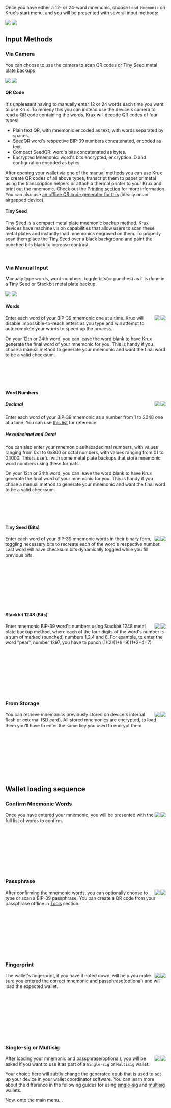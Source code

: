 Once you have either a 12- or 24-word mnemonic, choose `Load Mnemonic` on Krux's start menu, and you will be presented with several input methods:

<img src="../../img/maixpy_m5stickv/load-mnemonic-options-125.png">
<img src="../../img/maixpy_amigo_tft/load-mnemonic-options-150.png">

## Input Methods
### Via Camera

You can choose to use the camera to scan QR codes or Tiny Seed metal plate backups

<img src="../../img/maixpy_m5stickv/load-mnemonic-camera-options-125.png">
<img src="../../img/maixpy_amigo_tft/load-mnemonic-camera-options-150.png">

#### QR Code

It's unpleasant having to manually enter 12 or 24 words each time you want to use Krux. To remedy this you can instead use the device's camera to read a QR code containing the words. Krux will decode QR codes of four types:
- Plain text QR, with mnemonic encoded as text, with words separated by spaces.
- SeedQR word's respective BIP-39 numbers concatenated, encoded as text.
- Compact SeedQR: word's bits concatenated as bytes.
- Encrypted Mnemonic: word's bits encrypted, encryption ID and configuration encoded as bytes.

After opening your wallet via one of the manual methods you can use Krux to create QR codes of all above types, transcript them to paper or metal using the transcription helpers or attach a thermal printer to your Krux and print out the mnemonic. Check out the [Printing section](../printing) for more information.
You can also use [an offline QR code generator for this](https://iancoleman.io/bip39/) (ideally on an airgapped device).

#### Tiny Seed

[Tiny Seed](https://tinyseed.io/) is a compact metal plate mnemonic backup method.
Krux devices have machine vision capabilities that allow users to scan these metal plates and instantly load mnemonics engraved on them. To properly scan them place the Tiny Seed over a black background and paint the punched bits black to increase contrast.

<br>

### Via Manual Input

Manualy type words, word-numbers, toggle bits(or punches) as it is done in a Tiny Seed or Stackbit metal plate backup.

<img src="../../img/maixpy_m5stickv/load-mnemonic-manual-options-125.png">
<img src="../../img/maixpy_amigo_tft/load-mnemonic-manual-options-150.png">

<br>

#### Words
<img src="../../img/maixpy_m5stickv/load-mnemonic-via-text-word-1-125.png" align="right">
<img src="../../img/maixpy_amigo_tft/load-mnemonic-via-text-word-1-150.png" align="right">

Enter each word of your BIP-39 mnemonic one at a time. Krux will disable impossible-to-reach letters as you type and will attempt to autocomplete your words to speed up the process.

On your 12th or 24th word, you can leave the word blank to have Krux generate the final word of your mnemonic for you. This is handy if you chose a manual method to generate your mnemonic and want the final word to be a valid checksum.

<br><br><br><br>

#### Word Numbers

<img src="../../img/maixpy_m5stickv/load-mnemonic-via-numbers-word-1-125.png" align="right">
<img src="../../img/maixpy_amigo_tft/load-mnemonic-via-numbers-word-1-150.png" align="right">

##### Decimal

Enter each word of your BIP-39 mnemonic as a number from 1 to 2048 one at a time. You can use [this list](https://github.com/bitcoin/bips/blob/master/bip-0039/english.txt) for reference.
##### Hexadecimal and Octal

You can also enter your mnemonic as hexadecimal numbers, with values ranging from 0x1 to 0x800 or octal numbers, with values ranging from 01 to 04000. This is useful with some metal plate backups that store mnemonic word numbers using these formats.

On your 12th or 24th word, you can leave the word blank to have Krux generate the final word of your mnemonic for you. This is handy if you chose a manual method to generate your mnemonic and want the final word to be a valid checksum.

<br><br><br><br>

#### Tiny Seed (Bits)

<img src="../../img/maixpy_m5stickv/load-mnemonic-via-tinyseed-filled-125.png" align="right">
<img src="../../img/maixpy_amigo_tft/load-mnemonic-via-tinyseed-filled-150.png" align="right">

Enter each word of your BIP-39 mnemonic words in their binary form, toggling necessary bits to recreate each of the word's respective number. Last word will have checksum bits dynamically toggled while you fill previous bits.

<br><br><br><br>
<br><br><br><br>

#### Stackbit 1248 (Bits)

<img src="../../img/maixpy_m5stickv/load-mnemonic-via-stackbit-filled-125.png" align="right">
<img src="../../img/maixpy_amigo_tft/load-mnemonic-via-stackbit-filled-150.png" align="right">

Enter mnemonic BIP-39 word's numbers using Stackbit 1248 metal plate backup method, where each of the four digits of the word's number is a sum of marked (punched) numbers 1,2,4 and 8. For example, to enter the word "pear", number 1297, you have to punch (1)(2)(1+8=9)(1+2+4=7)

<br><br><br><br>
<br><br><br><br>

### From Storage

<img src="../../img/maixpy_m5stickv/load-mnemonic-storage-options-125.png" align="right">
<img src="../../img/maixpy_amigo_tft/load-mnemonic-storage-options-150.png" align="right">

You can retrieve mnemonics previously stored on device's internal flash or external (SD card). All stored mnemonics are encrypted, to load them you'll have to enter the same key you used to encrypt them.

<br><br><br><br>
<br><br><br><br>

## Wallet loading sequence

### Confirm Mnemonic Words

<img src="../../img/maixpy_m5stickv/load-mnemonic-via-qr-mnemonic-125.png" align="right">
<img src="../../img/maixpy_amigo_tft/load-mnemonic-via-qr-mnemonic-150.png" align="right">

Once you have entered your mnemonic, you will be presented with the full list of words to confirm.


<br><br><br><br>
<br><br><br><br>

### Passphrase

<img src="../../img/maixpy_m5stickv/load-mnemonic-via-qr-passphrase-125.png" align="right">
<img src="../../img/maixpy_amigo_tft/load-mnemonic-via-qr-passphrase-150.png" align="right">

After confirming the mnemonic words, you can optionally choose to type or scan a BIP-39 passphrase. You can create a QR code from your passphrase offline in [Tools](../tools/#create-qr-code) section.

<br><br><br><br>
<br><br><br><br>

### Fingerprint

<img src="../../img/maixpy_m5stickv/load-mnemonic-via-qr-fingerptint-125.png" align="right">
<img src="../../img/maixpy_amigo_tft/load-mnemonic-via-qr-fingerptint-150.png" align="right">

The wallet's fingerprint, if you have it noted down, will help you make sure you entered the correct mnemonic and passphrase(optional) and will load the expected wallet.

<br><br><br><br>
<br><br><br><br>

### Single-sig or Multisig

<img src="../../img/maixpy_m5stickv/wallet-type-options-125.png" align="right">
<img src="../../img/maixpy_amigo_tft/wallet-type-options-150.png" align="right">

After loading your mnemonic and passphrase(optional), you will be asked if you want to use it as part of a `Single-sig` or `Multisig` wallet.

Your choice here will subtly change the generated xpub that is used to set up your device in your wallet coordinator software. You can learn more about the difference in the following guides for using [single-sig](../using-a-single-sig-wallet) and [multisig](../using-a-multisig-wallet) wallets.

Now, onto the main menu...
